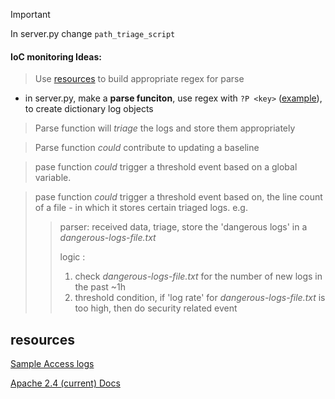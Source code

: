 >[!IMPORTANT]
> In server.py change `path_triage_script`
#### IoC monitoring Ideas:
> Use [resources](#resources) to build appropriate regex for parse 
- in server.py, make a **parse funciton**,  use regex with `?P <key>` ([example](https://github.com/FredericGariepy/LighthouseLabs/blob/main/PKM/W3/D5/regex_dict.py)), to create dictionary log objects
> Parse function will *triage* the logs and store them appropriately

> Parse function *could* contribute to updating a baseline
 
> pase function *could* trigger a threshold event based on a global variable.
 
> pase function *could* trigger a threshold event based on, the line count of a file - in  which it stores certain triaged logs.
> e.g.
> > parser: received data, triage, store the 'dangerous logs' in a *dangerous-logs-file.txt*
> >
> > logic :
> > 1. check *dangerous-logs-file.txt* for the number of new logs in the past ~1h
> > 2. threshold condition, if 'log rate' for *dangerous-logs-file.txt* is too high, then do security related event
> >


## resources
[Sample Access logs](https://www.ossec.net/docs/log_samples/apache/apache.html#log-samples-from-apache)

[Apache 2.4 (current) Docs](https://httpd.apache.org/docs/2.4/logs.html)
